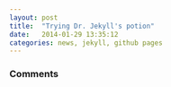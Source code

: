 ```yaml
---
layout: post
title:  "Trying Dr. Jekyll's potion"
date:   2014-01-29 13:35:12
categories: news, jekyll, github pages
---
```




### Comments